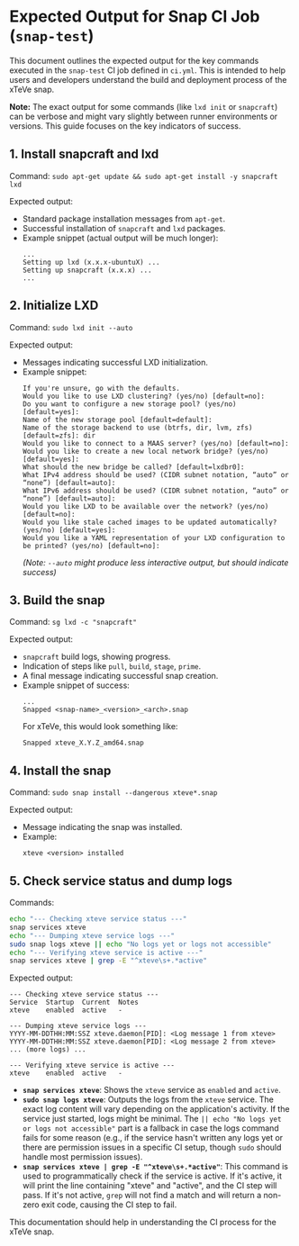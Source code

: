 # Expected Output for Snap CI Job (`snap-test`)

This document outlines the expected output for the key commands executed in the `snap-test` CI job defined in `ci.yml`. This is intended to help users and developers understand the build and deployment process of the xTeVe snap.

**Note:** The exact output for some commands (like `lxd init` or `snapcraft`) can be verbose and might vary slightly between runner environments or versions. This guide focuses on the key indicators of success.

## 1. Install snapcraft and lxd

Command: `sudo apt-get update && sudo apt-get install -y snapcraft lxd`

Expected output:
- Standard package installation messages from `apt-get`.
- Successful installation of `snapcraft` and `lxd` packages.
- Example snippet (actual output will be much longer):
  ```
  ...
  Setting up lxd (x.x.x-ubuntuX) ...
  Setting up snapcraft (x.x.x) ...
  ...
  ```

## 2. Initialize LXD

Command: `sudo lxd init --auto`

Expected output:
- Messages indicating successful LXD initialization.
- Example snippet:
  ```
  If you're unsure, go with the defaults.
  Would you like to use LXD clustering? (yes/no) [default=no]: 
  Do you want to configure a new storage pool? (yes/no) [default=yes]: 
  Name of the new storage pool [default=default]: 
  Name of the storage backend to use (btrfs, dir, lvm, zfs) [default=zfs]: dir
  Would you like to connect to a MAAS server? (yes/no) [default=no]: 
  Would you like to create a new local network bridge? (yes/no) [default=yes]: 
  What should the new bridge be called? [default=lxdbr0]: 
  What IPv4 address should be used? (CIDR subnet notation, “auto” or “none”) [default=auto]: 
  What IPv6 address should be used? (CIDR subnet notation, “auto” or “none”) [default=auto]: 
  Would you like LXD to be available over the network? (yes/no) [default=no]: 
  Would you like stale cached images to be updated automatically? (yes/no) [default=yes]: 
  Would you like a YAML representation of your LXD configuration to be printed? (yes/no) [default=no]:
  ```
  *(Note: `--auto` might produce less interactive output, but should indicate success)*

## 3. Build the snap

Command: `sg lxd -c "snapcraft"`

Expected output:
- `snapcraft` build logs, showing progress.
- Indication of steps like `pull`, `build`, `stage`, `prime`.
- A final message indicating successful snap creation.
- Example snippet of success:
  ```
  ...
  Snapped <snap-name>_<version>_<arch>.snap
  ```
  For xTeVe, this would look something like:
  ```
  Snapped xteve_X.Y.Z_amd64.snap
  ```

## 4. Install the snap

Command: `sudo snap install --dangerous xteve*.snap`

Expected output:
- Message indicating the snap was installed.
- Example:
  ```
  xteve <version> installed
  ```

## 5. Check service status and dump logs

Commands:
```bash
echo "--- Checking xteve service status ---"
snap services xteve
echo "--- Dumping xteve service logs ---"
sudo snap logs xteve || echo "No logs yet or logs not accessible"
echo "--- Verifying xteve service is active ---"
snap services xteve | grep -E "^xteve\s+.*active"
```

Expected output:

```
--- Checking xteve service status ---
Service  Startup  Current  Notes
xteve    enabled  active   -

--- Dumping xteve service logs ---
YYYY-MM-DDTHH:MM:SSZ xteve.daemon[PID]: <Log message 1 from xteve>
YYYY-MM-DDTHH:MM:SSZ xteve.daemon[PID]: <Log message 2 from xteve>
... (more logs) ...

--- Verifying xteve service is active ---
xteve    enabled  active   -
```

- **`snap services xteve`**: Shows the `xteve` service as `enabled` and `active`.
- **`sudo snap logs xteve`**: Outputs the logs from the `xteve` service. The exact log content will vary depending on the application's activity. If the service just started, logs might be minimal. The `|| echo "No logs yet or logs not accessible"` part is a fallback in case the logs command fails for some reason (e.g., if the service hasn't written any logs yet or there are permission issues in a specific CI setup, though `sudo` should handle most permission issues).
- **`snap services xteve | grep -E "^xteve\s+.*active"`**: This command is used to programmatically check if the service is active. If it's active, it will print the line containing "xteve" and "active", and the CI step will pass. If it's not active, `grep` will not find a match and will return a non-zero exit code, causing the CI step to fail.

This documentation should help in understanding the CI process for the xTeVe snap.
